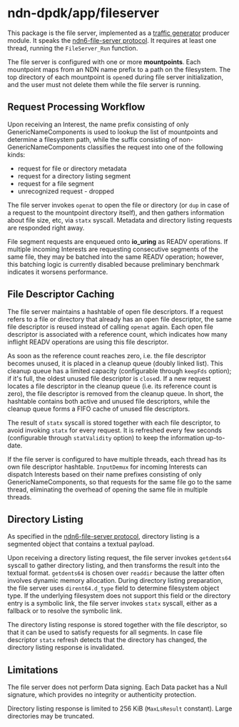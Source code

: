 # ndn-dpdk/app/fileserver

This package is the file server, implemented as a [traffic generator](../tg) producer module.
It speaks the [ndn6-file-server protocol](https://github.com/yoursunny/ndn6-tools/blob/main/file-server.md).
It requires at least one thread, running the `FileServer_Run` function.

The file server is configured with one or more **mountpoints**.
Each mountpoint maps from an NDN name prefix to a path on the filesystem.
The top directory of each mountpoint is `open`ed during file server initialization, and the user must not delete them while the file server is running.

## Request Processing Workflow

Upon receiving an Interest, the name prefix consisting of only GenericNameComponents is used to lookup the list of mountpoints and determine a filesystem path, while the suffix consisting of non-GenericNameComponents classifies the request into one of the following kinds:

* request for file or directory metadata
* request for a directory listing segment
* request for a file segment
* unrecognized request - dropped

The file server invokes `openat` to open the file or directory (or `dup` in case of a request to the mountpoint directory itself), and then gathers information about file size, etc, via `statx` syscall.
Metadata and directory listing requests are responded right away.

File segment requests are enqueued onto **io\_uring** as READV operations.
If multiple incoming Interests are requesting consecutive segments of the same file, they may be batched into the same READV operation; however, this batching logic is currently disabled because preliminary benchmark indicates it worsens performance.

## File Descriptor Caching

The file server maintains a hashtable of open file descriptors.
If a request refers to a file or directory that already has an open file descriptor, the same file descriptor is reused instead of calling `openat` again.
Each open file descriptor is associated with a reference count, which indicates how many inflight READV operations are using this file descriptor.

As soon as the reference count reaches zero, i.e. the file descriptor becomes unused, it is placed in a cleanup queue (doubly linked list).
This cleanup queue has a limited capacity (configurable through `keepFds` option); if it's full, the oldest unused file descriptor is `close`d.
If a new request locates a file descriptor in the cleanup queue (i.e. its reference count is zero), the file descriptor is removed from the cleanup queue.
In short, the hashtable contains both active and unused file descriptors, while the cleanup queue forms a FIFO cache of unused file descriptors.

The result of `statx` syscall is stored together with each file descriptor, to avoid invoking `statx` for every request.
It is refreshed every few seconds (configurable through `statValidity` option) to keep the information up-to-date.

If the file server is configured to have multiple threads, each thread has its own file descriptor hashtable.
`InputDemux` for incoming Interests can dispatch Interests based on their name prefixes consisting of only GenericNameComponents, so that requests for the same file go to the same thread, eliminating the overhead of opening the same file in multiple threads.

## Directory Listing

As specified in the [ndn6-file-server protocol](https://github.com/yoursunny/ndn6-tools/blob/main/file-server.md), directory listing is a segmented object that contains a textual payload.

Upon receiving a directory listing request, the file server invokes `getdents64` syscall to gather directory listing, and then transforms the result into the textual format.
`getdents64` is chosen over `readdir` because the latter often involves dynamic memory allocation.
During directory listing preparation, the file server uses `dirent64.d_type` field to determine filesystem object type.
If the underlying filesystem does not support this field or the directory entry is a symbolic link, the file server invokes `statx` syscall, either as a fallback or to resolve the symbolic link.

The directory listing response is stored together with the file descriptor, so that it can be used to satisfy requests for all segments.
In case file descriptor `statx` refresh detects that the directory has changed, the directory listing response is invalidated.

## Limitations

The file server does not perform Data signing.
Each Data packet has a Null signature, which provides no integrity or authenticity protection.

Directory listing response is limited to 256 KiB (`MaxLsResult` constant).
Large directories may be truncated.
